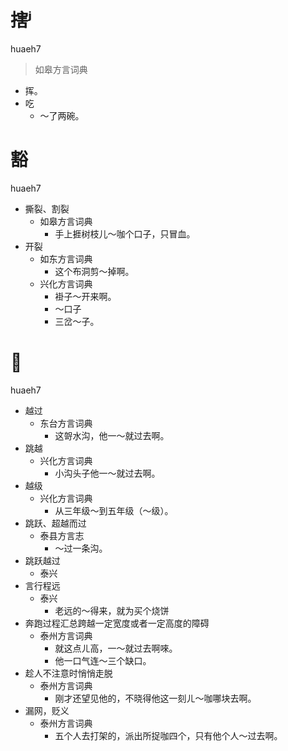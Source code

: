 # 搳ʲ
huaeh7
> 如皋方言词典
- 挥。
- 吃
  - ～了两碗。

# 豁
huaeh7
+ 撕裂、割裂
  * 如皋方言词典
    - 手上捱树枝儿～咖个口子，只冒血。
+ 开裂
  * 如东方言词典
    - 这个布洞剪～掉啊。
  * 兴化方言词典
    - 褂子～开来啊。
    - ～口子
    - 三岔～子。

# 𧽌
huaeh7
+ 越过
  * 东台方言词典
    - 这哿水沟，他一～就过去啊。
+ 跳越
  * 兴化方言词典
    - 小沟头子他一～就过去啊。
+ 越级
  * 兴化方言词典
    - 从三年级～到五年级（～级）。
+ 跳跃、超越而过
  * 泰县方言志
    - ～过一条沟。
+ 跳跃越过
  * 泰兴
+ 言行程远
  * 泰兴
    - 老远的～得来，就为买个烧饼
+ 奔跑过程汇总跨越一定宽度或者一定高度的障碍
  * 泰州方言词典
    - 就这点ㄦ高，一～就过去啊唻。
    - 他一口气连～三个缺口。
+ 趁人不注意时悄悄走脱
  * 泰州方言词典
    - 刚才还望见他的，不晓得他这一刻ㄦ～咖哪块去啊。
+ 漏网，贬义
  * 泰州方言词典
    - 五个人去打架的，派出所捉咖四个，只有他个人～过去啊。
